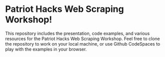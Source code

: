 # Patriot Hacks Web Scraping Workshop!

This repository includes the presentation, code examples, and various resources for the Patriot Hacks Web Scraping Workshop. Feel free to clone the repository to work on your local machine, or use Github CodeSpaces to play with the examples in your browser.

